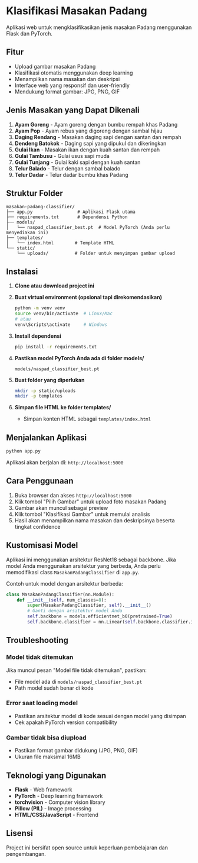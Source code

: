 # Klasifikasi Masakan Padang

Aplikasi web untuk mengklasifikasikan jenis masakan Padang menggunakan Flask dan PyTorch.

## Fitur

- Upload gambar masakan Padang
- Klasifikasi otomatis menggunakan deep learning
- Menampilkan nama masakan dan deskripsi
- Interface web yang responsif dan user-friendly
- Mendukung format gambar: JPG, PNG, GIF

## Jenis Masakan yang Dapat Dikenali

1. **Ayam Goreng** - Ayam goreng dengan bumbu rempah khas Padang
2. **Ayam Pop** - Ayam rebus yang digoreng dengan sambal hijau
3. **Daging Rendang** - Masakan daging sapi dengan santan dan rempah
4. **Dendeng Batokok** - Daging sapi yang dipukul dan dikeringkan
5. **Gulai Ikan** - Masakan ikan dengan kuah santan dan rempah
6. **Gulai Tambusu** - Gulai usus sapi muda
7. **Gulai Tunjang** - Gulai kaki sapi dengan kuah santan
8. **Telur Balado** - Telur dengan sambal balado
9. **Telur Dadar** - Telur dadar bumbu khas Padang

## Struktur Folder

```
masakan-padang-classifier/
├── app.py                 # Aplikasi Flask utama
├── requirements.txt       # Dependensi Python
├── models/
│   └── naspad_classifier_best.pt  # Model PyTorch (Anda perlu menyediakan ini)
├── templates/
│   └── index.html        # Template HTML
└── static/
    └── uploads/          # Folder untuk menyimpan gambar upload
```

## Instalasi

1. **Clone atau download project ini**

2. **Buat virtual environment (opsional tapi direkomendasikan)**
   ```bash
   python -m venv venv
   source venv/bin/activate  # Linux/Mac
   # atau
   venv\Scripts\activate     # Windows
   ```

3. **Install dependensi**
   ```bash
   pip install -r requirements.txt
   ```

4. **Pastikan model PyTorch Anda ada di folder models/**
   ```
   models/naspad_classifier_best.pt
   ```

5. **Buat folder yang diperlukan**
   ```bash
   mkdir -p static/uploads
   mkdir -p templates
   ```

6. **Simpan file HTML ke folder templates/**
   - Simpan konten HTML sebagai `templates/index.html`

## Menjalankan Aplikasi

```bash
python app.py
```

Aplikasi akan berjalan di: `http://localhost:5000`

## Cara Penggunaan

1. Buka browser dan akses `http://localhost:5000`
2. Klik tombol "Pilih Gambar" untuk upload foto masakan Padang
3. Gambar akan muncul sebagai preview
4. Klik tombol "Klasifikasi Gambar" untuk memulai analisis
5. Hasil akan menampilkan nama masakan dan deskripsinya beserta tingkat confidence

## Kustomisasi Model

Aplikasi ini menggunakan arsitektur ResNet18 sebagai backbone. Jika model Anda menggunakan arsitektur yang berbeda, Anda perlu memodifikasi class `MasakanPadangClassifier` di `app.py`.

Contoh untuk model dengan arsitektur berbeda:
```python
class MasakanPadangClassifier(nn.Module):
    def __init__(self, num_classes=8):
        super(MasakanPadangClassifier, self).__init__()
        # Ganti dengan arsitektur model Anda
        self.backbone = models.efficientnet_b0(pretrained=True)
        self.backbone.classifier = nn.Linear(self.backbone.classifier.in_features, num_classes)
```

## Troubleshooting

### Model tidak ditemukan
Jika muncul pesan "Model file tidak ditemukan", pastikan:
- File model ada di `models/naspad_classifier_best.pt`
- Path model sudah benar di kode

### Error saat loading model
- Pastikan arsitektur model di kode sesuai dengan model yang disimpan
- Cek apakah PyTorch version compatibility

### Gambar tidak bisa diupload
- Pastikan format gambar didukung (JPG, PNG, GIF)
- Ukuran file maksimal 16MB

## Teknologi yang Digunakan

- **Flask** - Web framework
- **PyTorch** - Deep learning framework
- **torchvision** - Computer vision library
- **Pillow (PIL)** - Image processing
- **HTML/CSS/JavaScript** - Frontend

## Lisensi

Project ini bersifat open source untuk keperluan pembelajaran dan pengembangan.